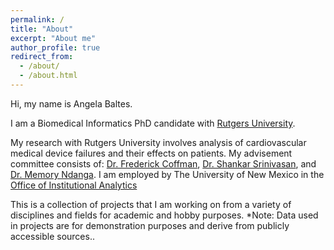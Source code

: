 ```yaml
---
permalink: /
title: "About"
excerpt: "About me"
author_profile: true
redirect_from: 
  - /about/
  - /about.html
---
```


Hi, my name is Angela Baltes.

I am a Biomedical Informatics PhD candidate with [Rutgers University](https://www.rutgers.edu/").

My research with Rutgers University involves analysis of cardiovascular medical device failures and their effects on patients. My advisement committee consists of: [Dr. Frederick Coffman](https://apps.shp.rutgers.edu/projects/facultyLocator/profile1.cfm?RUID=coffmafd"), [Dr. Shankar Srinivasan](https://apps.shp.rutgers.edu/projects/facultyLocator/profile1.cfm?RUID=srinivsh"), and [Dr. Memory Ndanga](https://apps.shp.rutgers.edu/projects/facultyLocator/profile1.cfm?RUID=ndangame"). I am employed by The University of New Mexico in the [Office of Institutional Analytics](http://oia.unm.edu/")

This is a collection of projects that I am working on from a variety of disciplines and fields for academic and hobby purposes.
*Note: Data used in projects are for demonstration purposes and derive from publicly accessible sources..


